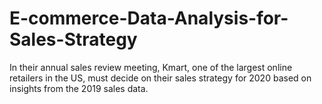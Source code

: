 # E-commerce-Data-Analysis-for-Sales-Strategy
In their annual sales review meeting, Kmart, one of the largest online retailers in the US, must decide on their sales strategy for 2020 based on insights from the 2019 sales data.
